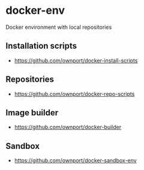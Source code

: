 # docker-env

Docker environment with local repositories


## Installation scripts

- https://github.com/ownport/docker-install-scripts

## Repositories

- https://github.com/ownport/docker-repo-scripts

## Image builder

- https://github.com/ownport/docker-builder

## Sandbox

- https://github.com/ownport/docker-sandbox-env
